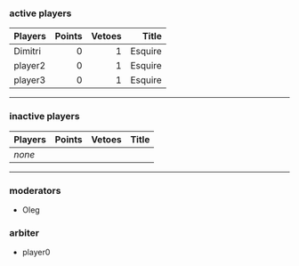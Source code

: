 ### active players

Players                   | Points | Vetoes | Title           |
--------------------------| ------:| ------:| ---------------:|
Dimitri                   | 0      | 1      | Esquire         |
player2                   | 0      | 1      | Esquire         |
player3                   | 0      | 1      | Esquire         |

___

### inactive players

Players                   | Points | Vetoes | Title           |
--------------------------| ------:| ------:| ---------------:|
_none_                    |        |        |                 |


___


### moderators
- Oleg


### arbiter
- player0
